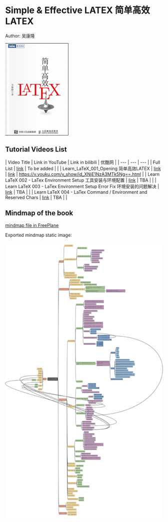 # Simple & Effective LATEX 简单高效LATEX

Author: 吴康隆

![cover-simple-effective-latex](../img/cover_simple-effective-latex.png)

## Tutorial Videos List

| Video Title | Link in YouTube | Link in bilibili | 优酷网 |
| --- | --- | --- |
| Full List | [link](https://www.youtube.com/playlist?list=PL6DEHvciXKeVW_Ipyogb1Ydpvk_9E6Twc) | To be added | |
| Learn_LaTeX_001_Opening 简单高效LATEX | [link](https://youtu.be/ZUSUxvFfMG0) | [link](https://www.bilibili.com/video/BV1pj411Y7PF/) | https://v.youku.com/v_show/id_XNjE1NzA3MTk5Ng==.html |
| Learn LaTeX 002 - LaTex Environment Setup 工具安装与环境配置 | [link](https://youtu.be/TDAoSSsx13I) | TBA | |
| Learn LaTeX 003 - LaTex Environment Setup Error Fix 环境安装的问题解决 | [link](https://youtu.be/kxrWP7eDDLI) | TBA | |
| Learn LaTeX 004 - LaTex Command / Environment and Reserved Chars | [link](https://youtu.be/S3ZsA0taido) | TBA | |

## Mindmap of the book

[mindmap file in FreePlane](simple_latex.mm)

Exported mindmap static image:

![simple latx](img/Simple_LATEX.jpg)